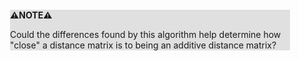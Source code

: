 <div style="margin:2em; background-color: #e0e0e0;">

<strong>⚠️NOTE️️️⚠️</strong>

Could the differences found by this algorithm help determine how "close" a distance matrix is to being an additive distance matrix?
</div>

